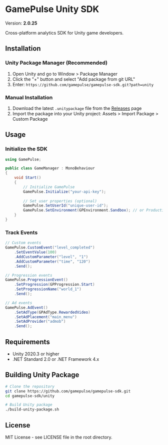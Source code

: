# GamePulse Unity SDK

Version: **2.0.25**

Cross-platform analytics SDK for Unity game developers.

## Installation

### Unity Package Manager (Recommended)

1. Open Unity and go to Window > Package Manager
2. Click the "+" button and select "Add package from git URL"
3. Enter: `https://github.com/gamepulse/gamepulse-sdk.git?path=unity`

### Manual Installation

1. Download the latest `.unitypackage` file from the [Releases](https://github.com/gamepulse/gamepulse-sdk/releases) page
2. Import the package into your Unity project: Assets > Import Package > Custom Package

## Usage

### Initialize the SDK

```csharp
using GamePulse;

public class GameManager : MonoBehaviour
{
    void Start()
    {
        // Initialize GamePulse
        GamePulse.Initialize("your-api-key");
        
        // Set user properties (optional)
        GamePulse.SetUserId("unique-user-id");
        GamePulse.SetEnvironment(GPEnvironment.Sandbox); // or Production
    }
}
```

### Track Events

```csharp
// Custom events
GamePulse.CustomEvent("level_completed")
    .SetEventValue(100)
    .AddCustomParameter("level", "1")
    .AddCustomParameter("time", "120")
    .Send();

// Progression events
GamePulse.ProgressionEvent()
    .SetProgression(GPProgression.Start)
    .SetProgressionName("world_1")
    .Send();

// Ad events
GamePulse.AdEvent()
    .SetAdType(GPAdType.RewardedVideo)
    .SetAdPlacement("main_menu")
    .SetAdProvider("admob")
    .Send();
```

## Requirements

- Unity 2020.3 or higher
- .NET Standard 2.0 or .NET Framework 4.x

## Building Unity Package

```bash
# Clone the repository
git clone https://github.com/gamepulse/gamepulse-sdk.git
cd gamepulse-sdk/unity

# Build Unity package
./build-unity-package.sh
```

## License

MIT License - see LICENSE file in the root directory.